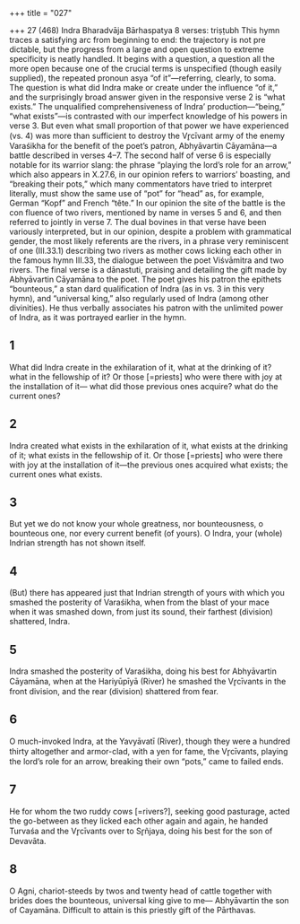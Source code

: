 +++
title = "027"

+++
27 (468)
Indra
Bharadvāja Bārhaspatya
8 verses: triṣṭubh
This hymn traces a satisfying arc from beginning to end: the trajectory is not pre dictable, but the progress from a large and open question to extreme specificity is  neatly handled. It begins with a question, a question all the more open because one  of the crucial terms is unspecified (though easily supplied), the repeated pronoun  asya “of it”—referring, clearly, to soma. The question is what did Indra make or  create under the influence “of it,” and the surprisingly broad answer given in the  responsive verse 2 is “what exists.”
The unqualified comprehensiveness of Indra’ production—“being,” “what  exists”—is contrasted with our imperfect knowledge of his powers in verse 3. But  even what small proportion of that power we have experienced (vs. 4) was more  than sufficient to destroy the Vr̥cīvant army of the enemy Varaśikha for the benefit  of the poet’s patron, Abhyāvartin Cāyamāna—a battle described in verses 4–7. The  second half of verse 6 is especially notable for its warrior slang: the phrase “playing  the lord’s role for an arrow,” which also appears in X.27.6, in our opinion refers to  warriors’ boasting, and “breaking their pots,” which many commentators have tried  to interpret literally, must show the same use of “pot” for “head” as, for example,  German “Kopf” and French “tête.” In our opinion the site of the battle is the con fluence of two rivers, mentioned by name in verses 5 and 6, and then referred to  jointly in verse 7. The dual bovines in that verse have been variously interpreted, but in our opinion, despite a problem with grammatical gender, the most likely referents  are the rivers, in a phrase very reminiscent of one (III.33.1) describing two rivers as  mother cows licking each other in the famous hymn III.33, the dialogue between  the poet Viśvāmitra and two rivers.
The final verse is a dānastuti, praising and detailing the gift made by Abhyāvartin  Cāyamāna to the poet. The poet gives his patron the epithets “bounteous,” a stan dard qualification of Indra (as in vs. 3 in this very hymn), and “universal king,” also  regularly used of Indra (among other divinities). He thus verbally associates his  patron with the unlimited power of Indra, as it was portrayed earlier in the hymn.
## 1
What did Indra create in the exhilaration of it, what at the drinking of it?  what in the fellowship of it?
Or those [=priests] who were there with joy at the installation of it— what did those previous ones acquire? what do the current ones?
## 2
Indra created what exists in the exhilaration of it, what exists at the  drinking of it; what exists in the fellowship of it.
Or those [=priests] who were there with joy at the installation of it—the  previous ones acquired what exists; the current ones what exists.
## 3
But yet we do not know your whole greatness, nor bounteousness, o  bounteous one,
nor every current benefit (of yours). O Indra, your (whole) Indrian
strength has not shown itself.
## 4
(But) there has appeared just that Indrian strength of yours with which  you smashed the posterity of Varaśikha,
when from the blast of your mace when it was smashed down, from just  its sound, their farthest (division) shattered, Indra.
## 5
Indra smashed the posterity of Varaśikha, doing his best for Abhyāvartin  Cāyamāna,
when at the Hariyūpīyā (River) he smashed the Vr̥cīvants in the front  division, and the rear (division) shattered from fear.
## 6
O much-invoked Indra, at the Yavyāvatī (River), though they were a  hundred thirty altogether and armor-clad, with a yen for fame,
the Vr̥cīvants, playing the lord’s role for an arrow, breaking their own  “pots,” came to failed ends.
## 7
He for whom the two ruddy cows [=rivers?], seeking good pasturage,  acted the go-between as they licked each other again and again,
he handed Turvaśa and the Vr̥cīvants over to Sr̥ñjaya, doing his best for  the son of Devavāta.
## 8
O Agni, chariot-steeds by twos and twenty head of cattle together with  brides does the bounteous, universal king give to me—
Abhyāvartin the son of Cayamāna. Difficult to attain is this priestly gift  of the Pārthavas.
